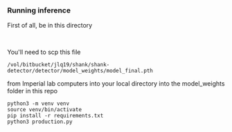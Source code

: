 ### Running inference

First of all, be in this directory

<br/>

You'll need to scp this file 

`/vol/bitbucket/jlq19/shank/shank-detector/detector/model_weights/model_final.pth`

from Imperial lab computers into your local directory into the model_weights folder in this repo


```
python3 -m venv venv
source venv/bin/activate
pip install -r requirements.txt
python3 production.py
```
